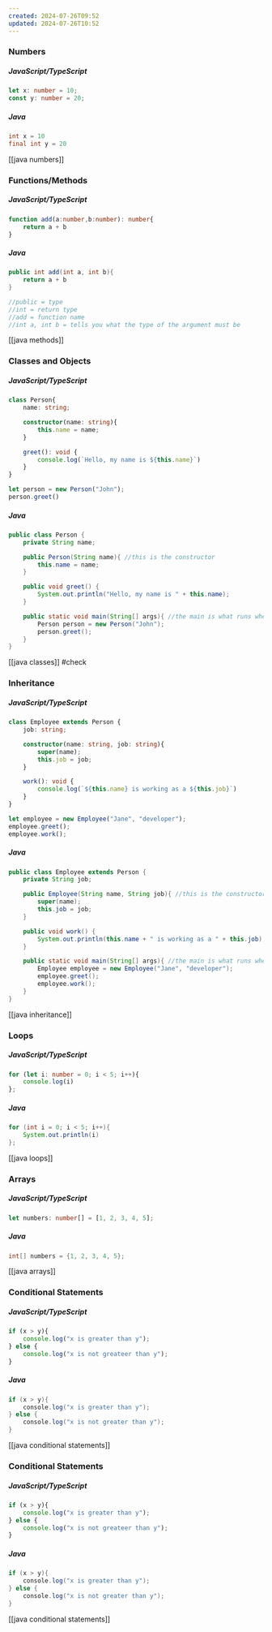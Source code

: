 ```yaml
---
created: 2024-07-26T09:52
updated: 2024-07-26T10:52
---
```

### Numbers
##### JavaScript/TypeScript
```TypeScript
let x: number = 10;
const y: number = 20; 
```

##### Java 
```Java
int x = 10
final int y = 20
```
[[java numbers]] 
### Functions/Methods
##### JavaScript/TypeScript
```TypeScript
function add(a:number,b:number): number{
	return a + b
} 
```

##### Java 
```Java
public int add(int a, int b){
	return a + b
}

//public = type
//int = return type 
//add = function name
//int a, int b = tells you what the type of the argument must be 
```
[[java methods]]

### Classes and Objects
##### JavaScript/TypeScript
```TypeScript
class Person{
	name: string;

	constructor(name: string){
		this.name = name;
	}

	greet(): void {
		console.log(`Hello, my name is ${this.name}`)
	}
}

let person = new Person("John");
person.greet()
```

##### Java 
```Java
public class Person {
	private String name;

	public Person(String name){ //this is the constructor
		this.name = name;
	}

	public void greet() {
		System.out.println("Hello, my name is " + this.name);
	}

	public static void main(String[] args){ //the main is what runs when the program is called
		Person person = new Person("John");
		person.greet();
	}
}
```
[[java classes]] #check

### Inheritance
##### JavaScript/TypeScript
```TypeScript
class Employee extends Person {
	job: string;

	constructor(name: string, job: string){
		super(name);
		this.job = job;
	}

	work(): void {
		console.log(`${this.name} is working as a ${this.job}`)
	}
}

let employee = new Employee("Jane", "developer");
employee.greet();
employee.work(); 
```

##### Java 
```Java
public class Employee extends Person {
	private String job;

	public Employee(String name, String job){ //this is the constructor
		super(name);
		this.job = job; 
	}

	public void work() {
		System.out.println(this.name + " is working as a " + this.job);
	}

	public static void main(String[] args){ //the main is what runs when the program is called
		Employee employee = new Employee("Jane", "developer");
		employee.greet();
		employee.work();
	}
}
```
[[java inheritance]]

### Loops
##### JavaScript/TypeScript
```TypeScript
for (let i: number = 0; i < 5; i++){
	console.log(i)
}; 
```

##### Java 
```Java
for (int i = 0; i < 5; i++){
	System.out.println(i)
};
```
[[java loops]]

### Arrays
##### JavaScript/TypeScript
```TypeScript
let numbers: number[] = [1, 2, 3, 4, 5];
```

##### Java 
```Java
int[] numbers = {1, 2, 3, 4, 5};
```
[[java arrays]]

### Conditional Statements
##### JavaScript/TypeScript
```TypeScript
if (x > y){
	console.log("x is greater than y");
} else {
	console.log("x is not greateer than y");
}
```

##### Java 
```Java
if (x > y){
	console.log("x is greater than y");
} else {
	console.log("x is not greater than y");
}
```
[[java conditional statements]]

### Conditional Statements
##### JavaScript/TypeScript
```TypeScript
if (x > y){
	console.log("x is greater than y");
} else {
	console.log("x is not greateer than y");
}
```

##### Java 
```Java
if (x > y){
	console.log("x is greater than y");
} else {
	console.log("x is not greater than y");
}
```
[[java conditional statements]]